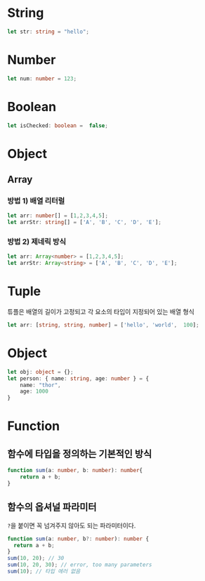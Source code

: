 # String

```ts
let str: string = "hello";
```

# Number
```ts
let num: number = 123;
````

# Boolean
```ts
let isChecked: boolean =  false;
````
# Object
## Array

### 방법 1) 배열 리터럴
```ts
let arr: number[] = [1,2,3,4,5];
let arrStr: string[] = ['A', 'B', 'C', 'D', 'E'];
```

### 방법 2) 제네릭 방식
```ts
let arr: Array<number> = [1,2,3,4,5];
let arrStr: Array<string> = ['A', 'B', 'C', 'D', 'E'];
```

# Tuple
튜플은 배열의 길이가 고정되고 각 요소의 타입이 지정되어 있는 배열 형식
```ts
let arr: [string, string, number] = ['hello', 'world',  100];
```

# Object
```ts
let obj: object = {};
let person: { name: string, age: number } = {
    name: "thor", 
    age: 1000
}
```

# Function
## 함수에 타입을 정의하는 기본적인 방식
```ts
function sum(a: number, b: number): number{
    return a + b;
}
```

## 함수의 옵셔널 파라미터
`?`을 붙이면 꼭 넘겨주지 않아도 되는 파라미터이다. 
```ts
function sum(a: number, b?: number): number {
  return a + b;
}
sum(10, 20); // 30
sum(10, 20, 30); // error, too many parameters
sum(10); // 타입 에러 없음
```